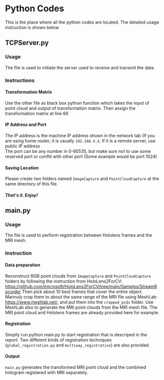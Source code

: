 # Python Codes
This is the place where all the python codes are located. The detailed usage instruction is shown below
## TCPServer.py
### Usage
The file is used to initiate the server used to receive and transmit the data. 
### Instructions
#### Transformation Matrix
Use the other file as black box python function which takes the input of point cloud and output of transformation matrix. Then assign the transformation matrix at line 66
#### IP Address and Port
The IP address is the machine IP address shown in the network tab (If you are using home router, it is usually `192.168.X.X`. If it is a remote server, use public IP address<br>
The port can be any number in 0-65535, but make sure not to use some reserved port or conflit with other port (Some example would be port 1024)
#### Saving Location
Please create two folders named `ImageCapture` and `PointCloudCapture` at the same directory of this file.
##### That's it. Enjoy!


## main.py

### Usage
The file is used to perform registration between Hololens frames and the MRI mesh.

### Instruction
#### Data preparation
Reconstruct RGB point clouds from `ImageCapture` and `PointCloudCapture` folders by following the instruction from HoloLens2ForCV:
https://github.com/microsoft/HoloLens2ForCV/tree/main/Samples/StreamRecorder
Then pick about 10 best frames that cover the entire object. Mannuly crop them to about the same range of the MRI file using MeshLab: https://www.meshlab.net/, and put them into the `cropped_pcds` folder. Use MeshLab also to generate the MRI point clouds from the MRI mesh file. The MRI point cloud and Hololens frames are already provided here for example. 
#### Registration
Simplly run python main.py to start registration that is descriped in the report. Two different kinds of registration techniques (`global_registration.py` and `multiway_registration`) are also provided.
#### Output
`main.py` generates the transformed MRI point cloud and the combined hologram registered with MRI separately. 
